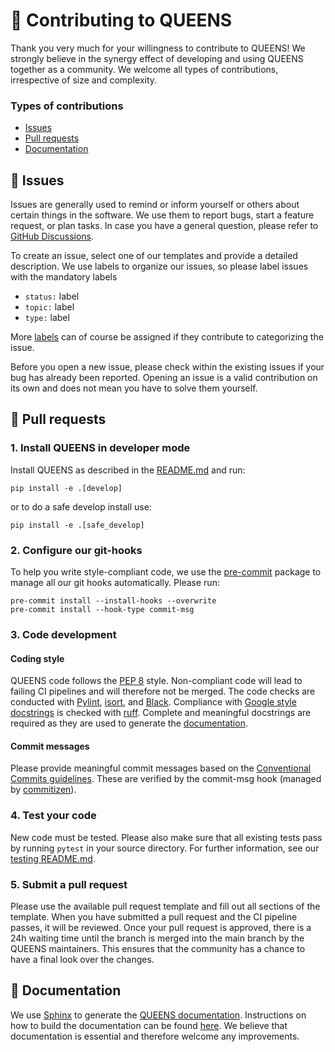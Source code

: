 # :busts_in_silhouette: Contributing to QUEENS
Thank you very much for your willingness to contribute to QUEENS! We strongly believe in the synergy
effect of developing and using QUEENS together as a community. We welcome all types of
contributions, irrespective of size and complexity.

### Types of contributions
- [Issues](#rotating_light-Issues)
- [Pull requests](#fishing_pole_and_fish-pull-requests)
- [Documentation](#book-documentation)


## :rotating_light: Issues
Issues are generally used to remind or inform yourself or others about certain things in the
software. We use them to report bugs, start a feature request, or plan tasks. In case you have a
general question, please refer to [GitHub Discussions](https://github.com/queens-py/queens/discussions).

To create an issue, select one of our templates and provide a detailed description. We use labels
to organize our issues, so please label issues with the mandatory labels
- `status:` label
- `topic:` label
- `type:` label

More [labels](https://github.com/queens-py/queens/labels) can of course be assigned if they
contribute to categorizing the issue.

Before you open a new issue, please check within the existing issues if your bug has
already been reported. Opening an issue is a valid contribution on its own and does not mean you
have to solve them yourself.


## :fishing_pole_and_fish: Pull requests

### 1. Install QUEENS in developer mode
Install QUEENS as described in the [README.md](README.md) and run:
<!---installation_develop marker, do not remove this comment-->
```
pip install -e .[develop]
```
or to do a safe develop install use:
```
pip install -e .[safe_develop]
```
<!---installation_develop marker, do not remove this comment-->

### 2. Configure our git-hooks
To help you write style-compliant code, we use the [pre-commit](https://pre-commit.com/) package to manage all our git
hooks automatically. Please run:
```
pre-commit install --install-hooks --overwrite
pre-commit install --hook-type commit-msg
```

### 3. Code development

#### Coding style
QUEENS code follows the [PEP 8](https://www.python.org/dev/peps/pep-0008/) style. Non-compliant code
will lead to failing CI pipelines and will therefore not be merged.
The code checks are conducted with [Pylint](https://pylint.org/),
[isort](https://github.com/PyCQA/isort), and [Black](https://github.com/psf/black).
Compliance with [Google style docstrings](https://github.com/google/styleguide/blob/gh-pages/pyguide.md#38-comments-and-docstrings)
is checked with [ruff](https://github.com/astral-sh/ruff).
Complete and meaningful docstrings are required as they are used to generate the
[documentation](#book-documentation).

#### Commit messages
Please provide meaningful commit messages based on the
[Conventional Commits guidelines](https://www.conventionalcommits.org/en/v1.0.0/).
These are verified by the commit-msg hook (managed by [commitizen](https://github.com/commitizen-tools/commitizen)).

### 4. Test your code
New code must be tested. Please also make sure that all existing tests pass by running `pytest` in
your source directory. For further information, see our [testing README.md](tests/README.md).

### 5. Submit a pull request
Please use the available pull request template and fill out all sections of the template.
When you have submitted a pull request and the CI pipeline passes, it will be reviewed.
Once your pull request is approved, there is a 24h waiting time until the branch is merged into the
main branch by the QUEENS maintainers. This ensures that the community has a chance to have a final look over the changes.


## :book: Documentation
We use [Sphinx](https://www.sphinx-doc.org/en/master/#) to generate the
[QUEENS documentation](https://queens-py.github.io/queens).
Instructions on how to build the documentation can be found [here](doc/README.md).
We believe that documentation is essential and therefore welcome any improvements.
